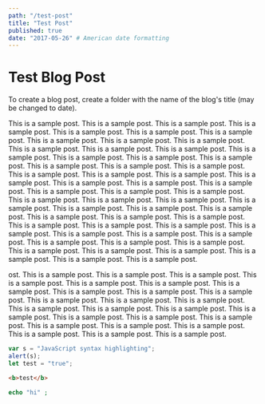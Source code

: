 ```yaml
--- 
path: "/test-post"
title: "Test Post" 
published: true
date: "2017-05-26" # American date formatting 
--- 
```


# Test Blog Post 

To create a blog post, create a folder with the name of the blog's title (may be changed to date). 

This is a sample post. This is a sample post. This is a sample post. This is a sample post. This is a sample post. This is a sample post. This is a sample post. This is a sample post. This is a sample post. This is a sample post. This is a sample post. This is a sample post. This is a sample post. This is a sample post. This is a sample post. This is a sample post. This is a sample post. This is a sample post. This is a sample post. This is a sample post. This is a sample post. This is a sample post. This is a sample post. This is a sample post. This is a sample post. This is a sample post. This is a sample post. This is a sample post. This is a sample post. This is a sample post. This is a sample post. This is a sample post. This is a sample post. This is a sample post. This is a sample post. This is a sample post. This is a sample post. This is a sample post. This is a sample post. This is a sample post. This is a sample post. This is a sample post. This is a sample post. This is a sample post. This is a sample post. This is a sample post. This is a sample post. This is a sample post. This is a sample post. This is a sample post. This is a sample post. This is a sample post. This is a sample post. This is a sample post. This is a sample post. This is a sample post. 

ost. This is a sample post. This is a sample post. This is a sample post. This is a sample post. This is a sample post. This is a sample post. This is a sample post. This is a sample post. This is a sample post. This is a sample post. This is a sample post. This is a sample post. This is a sample post. This is a sample post. This is a sample post. This is a sample post. This is a sample post. This is a sample post. This is a sample post. This is a sample post. This is a sample post. This is a sample post. This is a sample post. This is a sample post. This is a sample post. This is a sample post. 

```javascript
var s = "JavaScript syntax highlighting";
alert(s);
let test = "true"; 
```

```html
<b>test</b> 
``` 

```php
echo "hi" ; 
```

